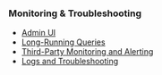 ### Monitoring & Troubleshooting

- [Admin UI](admin-ui.html)
- [Long-Running Queries](long-running-queries.html)
- [Third-Party Monitoring and Alerting](monitoring.html)
- [Logs and Troubleshooting](logs.html)